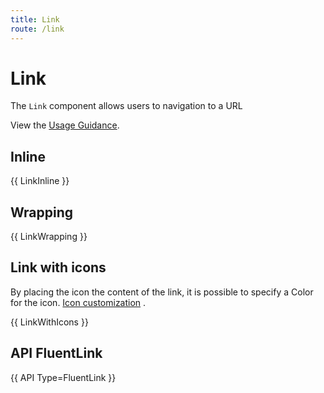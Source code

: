 ```yaml
---
title: Link
route: /link
---
```


# Link

The `Link` component allows users to navigation to a URL

View the [Usage Guidance](https://fluent2.microsoft.design/components/web/react/link/usage).

## Inline

{{ LinkInline }}

## Wrapping

{{ LinkWrapping }}

## Link with icons

By placing the icon the content of the link, it is possible to specify a Color for the icon. [Icon customization]( https://www.fluentui-blazor.net/Icon#customization) .

{{ LinkWithIcons }}

## API FluentLink

{{ API Type=FluentLink }}
